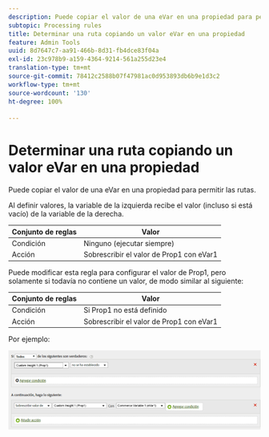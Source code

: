 ```yaml
---
description: Puede copiar el valor de una eVar en una propiedad para permitir las rutas.
subtopic: Processing rules
title: Determinar una ruta copiando un valor eVar en una propiedad
feature: Admin Tools
uuid: 8d7647c7-aa91-466b-8d31-fb4dce83f04a
exl-id: 23c978b9-a159-4364-9214-561a255d23e4
translation-type: tm+mt
source-git-commit: 78412c2588b07f47981ac0d953893db6b9e1d3c2
workflow-type: tm+mt
source-wordcount: '130'
ht-degree: 100%

---
```


# Determinar una ruta copiando un valor eVar en una propiedad

Puede copiar el valor de una eVar en una propiedad para permitir las rutas.

Al definir valores, la variable de la izquierda recibe el valor (incluso si está vacío) de la variable de la derecha.

| Conjunto de reglas | Valor |
|---|---|
| Condición | Ninguno (ejecutar siempre) |
| Acción | Sobrescribir el valor de Prop1 con eVar1 |

Puede modificar esta regla para configurar el valor de Prop1, pero solamente si todavía no contiene un valor, de modo similar al siguiente:

| Conjunto de reglas | Valor |
|---|---|
| Condición | Si Prop1 no está definido |
| Acción | Sobrescribir el valor de Prop1 con eVar1 |

Por ejemplo:

![](assets/overwrite-empty-prop.png)
